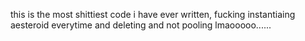 this is the most shittiest code i have ever written, fucking instantiaing aesteroid everytime and deleting and not pooling lmaooooo......
